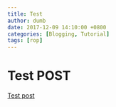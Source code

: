 ```yaml
---
title: Test
author: dumb
date: 2017-12-09 14:10:00 +0800
categories: [Blogging, Tutorial]
tags: [rop]
---
```



# Test POST

[Test post](encrypted.html)
